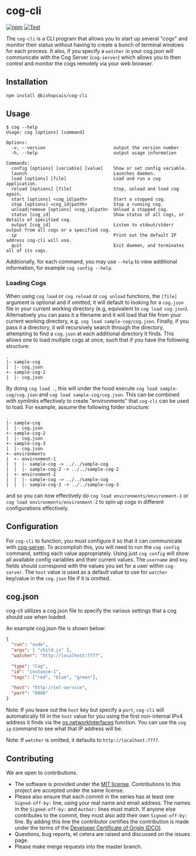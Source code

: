 # cog-cli

[![npm](https://img.shields.io/npm/v/@bishopcais/cog-cli)](https://npmjs.com/package/@bishopcais/cog-cli)
[![Test](https://github.com/bishopcais/cog-cli/actions/workflows/test.yml/badge.svg)](https://github.com/bishopcais/cog-cli/actions/workflows/test.yml)

The `cog-cli` is a CLI program that allows you to start up several "cogs" and
monitor their status without having to create a bunch of terminal windows for each process. It
also, if you specify a `watcher` in your cog.json will communicate with the Cog Server (`cog-server`)
which allows you to then control and monitor the cogs remotely via your web browser.

## Installation

```bash
npm install @bishopcais/cog-cli
```

## Usage

```text
$ cog --help
Usage: cog [options] [command]

Options:
  -v, --version                          output the version number
  -h, --help                             output usage information

Commands:
  config [options] [variable] [value]    Show or set config variable.
  launch                                 Launches daemon.
  load [options] [file]                  Load and run a cog application.
  reload [options] [file]                Stop, unload and load cog again.
  start [options] <cog_id|path>          Start a stopped cog.
  stop [options] <cog_id|pathh>          Stop a running cog.
  unload|remove [options] <cog_id|path>  Unload a stopped cog.
  status [cog_id]                        Show status of all cogs, or details of specified cog.
  output [cog_id]                        Listen to stdout/stderr output from all cogs or a specified cog.
  ip                                     Print out the default IP address cog-cli will use.
  quit                                   Exit daemon, and terminates all of its cogs.
```

Additionally, for each command, you may use `--help` to view additional information, for example `cog config --help`.

### Loading Cogs

When using `cog load` or `cog reload` or `cog unload` functions, the `[file]` argument is optional and if
omitted, it will default to looking for a `cog.json` file in your current working directory (e.g, equivalent
to `cog load cog.json`). Alternatively you can pass it a filename and it will load that file from your
current working directory, e.g. `cog load sample-cog/cog.json`. Finally, if you pass it a directory, it will
recursively search through the directory, attempting to find a `cog.json` at each additional directory it
finds. This allows one to load multiple cogs at once, such that if you have the following structure:

```text
.
|- sample-cog
|  |- cog.json
+- sample-cog-2
|  |- cog.json
```

By doing `cog load .`, this will under the hood execute `cog load sample-cog/cog.json` and
`cog load sample-cog/cog.json`. This can be combined with symlinks effectively to create "environments" that `cog-cli`
can be used to load. For example, assume the following folder structure:

```text
.
|- sample-cog
|  |- cog.json
+- sample-cog-2
|  |- cog.json
+- sample-cog-3
|  |- cog.json
+- environments
|  +- environment-1
|  |  |- sample-cog -> ../../sample-cog
|  |  |- sample-cog-2 -> ../../sample-cog-2
|  +- environment-2
|  |  |- sample-cog -> ../../sample-cog
|  |  |- sample-cog-3 -> ../../sample-cog-3
```

and so you can now effectively do `cog load environments/environment-1` or `cog load environments/environment-2` to spin
up cogs in different configurations effectively.

## Configuration

For `cog-cli` to function, you must configure it so that it can communicate with [cog-server](https://github.com/bishopcais/cog-server).
To accomplish this, you will need to run the `cog config` command, setting each value
appropriately. Using just `cog config` will show all available config variables and
their current values. The `username` and `key` fields should correspond with the
values you set for a user within `cog-server`. The `host` value is used as a default
value to use for `watcher` key/value in the `cog.json` file if it is omitted.

## cog.json

cog-cli utilizes a cog.json file to specify the various settings that a cog should use when
loaded.

An example cog.json file is shown below:

```json
{
  "run": "node",
  "args": [ "child.js" ],
  "watcher": "http://localhost:7777",

  "type": "Cog",
  "id": "instance-1",
  "tags": ["red", "blue", "green"],

  "host": "http://cel-service",
  "port": "8888"
}
```

Note: If you leave out the `host` key but specify a `port`, `cog-cli` will automatically fill
in the `host` value for you using the first non-internal IPv4 address it finds via the
[os.networkInterfaces](https://nodejs.org/api/os.html#os_os_networkinterfaces) function. You can
use the `cog ip` command to see what that IP address will be.

Note: If `watcher` is omitted, it defaults to `http://localhost:7777`.

## Contributing

We are open to contributions.

* The software is provided under the [MIT license](LICENSE). Contributions to
this project are accepted under the same license.
* Please also ensure that each commit in the series has at least one
`Signed-off-by:` line, using your real name and email address. The names in
the `Signed-off-by:` and `Author:` lines must match. If anyone else
contributes to the commit, they must also add their own `Signed-off-by:`
line. By adding this line the contributor certifies the contribution is made
under the terms of the
[Developer Certificate of Origin (DCO)](DeveloperCertificateOfOrigin.txt).
* Questions, bug reports, et cetera are raised and discussed on the issues page.
* Please make merge requests into the master branch.
